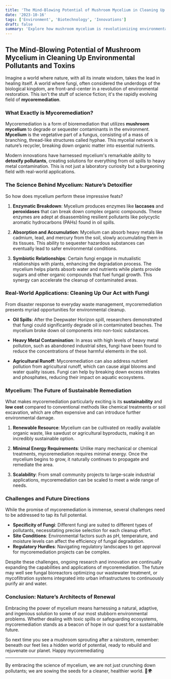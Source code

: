 ```yaml
---
title: 'The Mind-Blowing Potential of Mushroom Mycelium in Cleaning Up Environmental Pollutants and Toxins'
date: '2023-10-16'
tags: ['Environment', 'Biotechnology', 'Innovations']
draft: false
summary: 'Explore how mushroom mycelium is revolutionizing environmental cleanup by effectively breaking down pollutants and toxins, showcasing natures impressive solutions to some of our most pressing ecological challenges.'
---
```


## The Mind-Blowing Potential of Mushroom Mycelium in Cleaning Up Environmental Pollutants and Toxins

Imagine a world where nature, with all its innate wisdom, takes the lead in healing itself. A world where fungi, often considered the underdogs of the biological kingdom, are front-and-center in a revolution of environmental restoration. This isn't the stuff of science fiction; it's the rapidly evolving field of **mycoremediation**.

### What Exactly is Mycoremediation?

Mycoremediation is a form of bioremediation that utilizes **mushroom mycelium** to degrade or sequester contaminants in the environment. **Mycelium** is the vegetative part of a fungus, consisting of a mass of branching, thread-like structures called hyphae. This mycelial network is nature’s recycler, breaking down organic matter into essential nutrients.

Modern innovations have harnessed mycelium's remarkable ability to **detoxify pollutants**, creating solutions for everything from oil spills to heavy metal contamination. This is not just a laboratory curiosity but a burgeoning field with real-world applications.

### The Science Behind Mycelium: Nature’s Detoxifier

So how does mycelium perform these impressive feats? 

1. **Enzymatic Breakdown**: Mycelium produces enzymes like **laccases** and **peroxidases** that can break down complex organic compounds. These enzymes are adept at disassembling resilient pollutants like polycyclic aromatic hydrocarbons (PAHs) found in oil spills.

2. **Absorption and Accumulation**: Mycelium can absorb heavy metals like cadmium, lead, and mercury from the soil, slowly accumulating them in its tissues. This ability to sequester hazardous substances can eventually lead to safer environmental conditions.

3. **Symbiotic Relationships**: Certain fungi engage in mutualistic relationships with plants, enhancing the degradation process. The mycelium helps plants absorb water and nutrients while plants provide sugars and other organic compounds that fuel fungal growth. This synergy can accelerate the cleanup of contaminated areas.

### Real-World Applications: Cleaning Up Our Act with Fungi

From disaster response to everyday waste management, mycoremediation presents myriad opportunities for environmental cleanup.

- **Oil Spills**: After the Deepwater Horizon spill, researchers demonstrated that fungi could significantly degrade oil in contaminated beaches. The mycelium broke down oil components into non-toxic substances.

- **Heavy Metal Contamination**: In areas with high levels of heavy metal pollution, such as abandoned industrial sites, fungi have been found to reduce the concentrations of these harmful elements in the soil.

- **Agricultural Runoff**: Mycoremediation can also address nutrient pollution from agricultural runoff, which can cause algal blooms and water quality issues. Fungi can help by breaking down excess nitrates and phosphates, reducing their impact on aquatic ecosystems.

### Mycelium: The Future of Sustainable Remediation

What makes mycoremediation particularly exciting is its **sustainability** and **low cost** compared to conventional methods like chemical treatments or soil excavation, which are often expensive and can introduce further environmental damage.

1. **Renewable Resource**: Mycelium can be cultivated on readily available organic waste, like sawdust or agricultural byproducts, making it an incredibly sustainable option.

2. **Minimal Energy Requirements**: Unlike many mechanical or chemical treatments, mycoremediation requires minimal energy. Once the mycelium begins to grow, it naturally continues to propagate and remediate the area.

3. **Scalability**: From small community projects to large-scale industrial applications, mycoremediation can be scaled to meet a wide range of needs. 

### Challenges and Future Directions

While the promise of mycoremediation is immense, several challenges need to be addressed to tap its full potential.

- **Specificity of Fungi**: Different fungi are suited to different types of pollutants, necessitating precise selection for each cleanup effort.
- **Site Conditions**: Environmental factors such as pH, temperature, and moisture levels can affect the efficiency of fungal degradation.
- **Regulatory Hurdles**: Navigating regulatory landscapes to get approval for mycoremediation projects can be complex.

Despite these challenges, ongoing research and innovation are continually expanding the capabilities and applications of mycoremediation. The future may well see fungal bioreactors optimizing our wastewater treatment, or mycofiltration systems integrated into urban infrastructures to continuously purify air and water.

### Conclusion: Nature’s Architects of Renewal

Embracing the power of mycelium means harnessing a natural, adaptive, and ingenious solution to some of our most stubborn environmental problems. Whether dealing with toxic spills or safeguarding ecosystems, mycoremediation stands as a beacon of hope in our quest for a sustainable future.

So next time you see a mushroom sprouting after a rainstorm, remember: beneath our feet lies a hidden world of potential, ready to rebuild and rejuvenate our planet. Happy mycoremediating

---

By embracing the science of mycelium, we are not just crunching down pollutants; we are sowing the seeds for a cleaner, healthier world. 🍄🌍